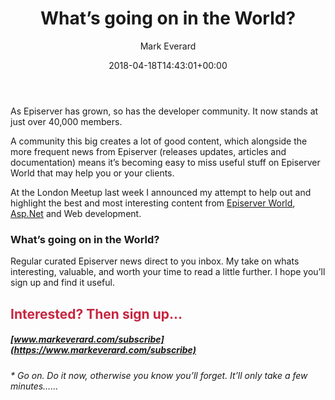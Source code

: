 ﻿---
id: 6184
title: What’s going on in the World?
date: 2018-04-18T14:43:01+00:00
author: Mark Everard
layout: post
guid: https://www.markeverard.com/?p=6184
permalink: /2018/04/18/whats-going-on-in-the-world/
dsq_thread_id:
  - "6620655210"
image: /wp-content/uploads/2018/04/earth-space-1.jpg
categories:
  - Uncategorised
tags:
  - homepage
---
As Episerver has grown, so has the developer community. It now stands at just over 40,000 members.

A community this big creates a lot of good content, which alongside the more frequent news from Episerver (releases updates, articles and documentation) means it&#8217;s becoming easy to miss useful stuff on Episerver World that may help you or your clients.

At the London Meetup last week I announced my attempt to help out and highlight the best and most interesting content from [Episerver World](https://world.episerver.com/), [Asp.Net](https://www.asp.net/) and Web development.

### What&#8217;s going on in the World?

Regular curated Episerver news direct to you inbox. My take on whats interesting, valuable, and worth your time to read a little further. I hope you&#8217;ll sign up and find it useful.

<h2 style="color: #c62641;">
  Interested? Then sign up&#8230;
</h2>

##### [www.markeverard.com/subscribe](https://www.markeverard.com/subscribe)

_* Go on. Do it now, otherwise you know you&#8217;ll forget. It&#8217;ll only take a few minutes&#8230;&#8230;_